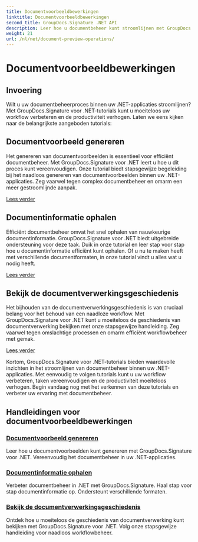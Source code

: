 ```yaml
---
title: Documentvoorbeeldbewerkingen
linktitle: Documentvoorbeeldbewerkingen
second_title: GroupDocs.Signature .NET API
description: Leer hoe u documentbeheer kunt stroomlijnen met GroupDocs.Signature voor .NET-tutorials. Vereenvoudig taken, verbeter de workflow en verhoog moeiteloos de productiviteit.
weight: 21
url: /nl/net/document-preview-operations/
---
```


# Documentvoorbeeldbewerkingen

## Invoering

Wilt u uw documentbeheerproces binnen uw .NET-applicaties stroomlijnen? Met GroupDocs.Signature voor .NET-tutorials kunt u moeiteloos uw workflow verbeteren en de productiviteit verhogen. Laten we eens kijken naar de belangrijkste aangeboden tutorials:

## Documentvoorbeeld genereren

Het genereren van documentvoorbeelden is essentieel voor efficiënt documentbeheer. Met GroupDocs.Signature voor .NET leert u hoe u dit proces kunt vereenvoudigen. Onze tutorial biedt stapsgewijze begeleiding bij het naadloos genereren van documentvoorbeelden binnen uw .NET-applicaties. Zeg vaarwel tegen complex documentbeheer en omarm een meer gestroomlijnde aanpak.

[Lees verder](./generate-document-preview/)

## Documentinformatie ophalen

Efficiënt documentbeheer omvat het snel ophalen van nauwkeurige documentinformatie. GroupDocs.Signature voor .NET biedt uitgebreide ondersteuning voor deze taak. Duik in onze tutorial en leer stap voor stap hoe u documentinformatie efficiënt kunt ophalen. Of u nu te maken heeft met verschillende documentformaten, in onze tutorial vindt u alles wat u nodig heeft.

[Lees verder](./retrieve-document-information/)

## Bekijk de documentverwerkingsgeschiedenis

Het bijhouden van de documentverwerkingsgeschiedenis is van cruciaal belang voor het behoud van een naadloze workflow. Met GroupDocs.Signature voor .NET kunt u moeiteloos de geschiedenis van documentverwerking bekijken met onze stapsgewijze handleiding. Zeg vaarwel tegen omslachtige processen en omarm efficiënt workflowbeheer met gemak.

[Lees verder](./view-document-processing-history/)

Kortom, GroupDocs.Signature voor .NET-tutorials bieden waardevolle inzichten in het stroomlijnen van documentbeheer binnen uw .NET-applicaties. Met eenvoudig te volgen tutorials kunt u uw workflow verbeteren, taken vereenvoudigen en de productiviteit moeiteloos verhogen. Begin vandaag nog met het verkennen van deze tutorials en verbeter uw ervaring met documentbeheer.
## Handleidingen voor documentvoorbeeldbewerkingen
### [Documentvoorbeeld genereren](./generate-document-preview/)
Leer hoe u documentvoorbeelden kunt genereren met GroupDocs.Signature voor .NET. Vereenvoudig het documentbeheer in uw .NET-applicaties.
### [Documentinformatie ophalen](./retrieve-document-information/)
Verbeter documentbeheer in .NET met GroupDocs.Signature. Haal stap voor stap documentinformatie op. Ondersteunt verschillende formaten.
### [Bekijk de documentverwerkingsgeschiedenis](./view-document-processing-history/)
Ontdek hoe u moeiteloos de geschiedenis van documentverwerking kunt bekijken met GroupDocs.Signature voor .NET. Volg onze stapsgewijze handleiding voor naadloos workflowbeheer.